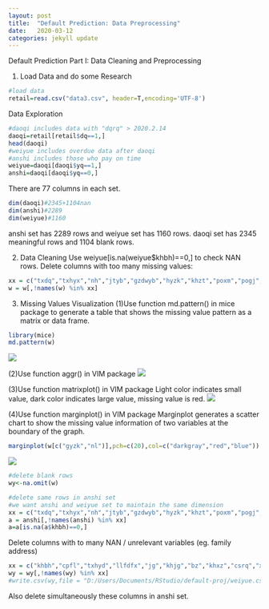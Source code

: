 ```yaml
---
layout: post
title:  "Default Prediction: Data Preprocessing"
date:   2020-03-12 
categories: jekyll update
---
```

Default Prediction Part I: Data Cleaning and Preprocessing

1. Load Data and do some Research
```r
#load data
retail=read.csv("data3.csv", header=T,encoding='UTF-8')
```
Data Exploration
```r
#daoqi includes data with "dqrq" > 2020.2.14
daoqi=retail[retail$dq==1,]
head(daoqi)
#weiyue includes overdue data after daoqi
#anshi includes those who pay on time
weiyue=daoqi[daoqi$yq==1,]
anshi=daoqi[daoqi$yq==0,]
```
There are 77 columns in each set.
```r
dim(daoqi)#2345+1104nan
dim(anshi)#2289
dim(weiyue)#1160
``` 
anshi set has 2289 rows and weiyue set has 1160 rows. daoqi set has 2345 meaningful rows and 1104 blank rows.

2. Data Cleaning
Use weiyue[is.na(weiyue$khbh)==0,] to check NAN rows.
Delete columns with too many missing values:
```r
xx = c("txdq","txhyx","nh","jtyb","gzdwyb","hyzk","khzt","poxm","pogj","khdj","jzzk","mz","lltzpl","censored")
w = w[,!names(w) %in% xx]
```
3. Missing Values Visualization
(1)Use function md.pattern() in mice package to generate a table that shows the missing value pattern as a matrix or data frame.
```r
library(mice)
md.pattern(w)
```
<img src="D:\Users\Documents\GitHub\maggiechy.github.io\images\DefaultPredict-miceplot.png">

(2)Use function aggr() in VIM package
<img src="D:\Users\Documents\GitHub\maggiechy.github.io\images\DefaultPredict-aggrplot.png">

(3)Use function matrixplot() in VIM package
Light color indicates small value, dark color indicates large value, missing value is red. 
<img src="D:\Users\Documents\GitHub\maggiechy.github.io\images\DefaultPredict-matrixplot.png">

(4)Use function marginplot() in VIM package
Marginplot generates a scatter chart to show the missing value information of two variables at the boundary of the graph.
```r
marginplot(w[c("gyzk","nl")],pch=c(20),col=c("darkgray","red","blue"))
```
<img src="D:\Users\Documents\GitHub\maggiechy.github.io\images\DefaultPredict-marginplot.png">

```r
#delete blank rows
wy<-na.omit(w)
```
```r
#delete same rows in anshi set
#we want anshi and weiyue set to maintain the same dimension
xx = c("txdq","txhyx","nh","jtyb","gzdwyb","hyzk","khzt","poxm","pogj","khdj","jzzk","mz","lltzpl","censored")
a = anshi[,!names(anshi) %in% xx]
a=a[is.na(a$khbh)==0,]
```

Delete columns with to many NAN / unrelevant variables (eg. family address)
```r
xx = c("khbh","cpfl","txhyd","llfdfx","jg","khjg","bz","khxz","csrq","xw","jtdz","jtdh","hjdz","yddhhm","gzdwdz","gzdw","zcjb","hylx","zw","gj","lxyy","khjg.1","ssjg","djrq","pogzdz","yqbjye","scyqrq","qxrq","gzdwdh","zczqh","dq","glr","jnwkh")
wy = wy[,!names(wy) %in% xx]
#write.csv(wy,file = "D:/Users/Documents/RStudio/default-proj/weiyue.csv")
```
Also delete simultaneously these columns in anshi set.

